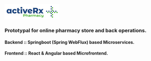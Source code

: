 ![N|Solid](https://raw.githubusercontent.com/DhirajPanchal/KART_V01_CONFIG/main/activeRx_Pharmacy_c02.png) 

### Prototypal for online pharmacy store and back operations.
#### Backend :: Springboot (Spring WebFlux) based Microservices.
#### Frontend :: React & Angular based Microfrontend.
